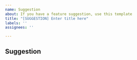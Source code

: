 ```yaml
---
name: Suggestion
about: If you have a feature suggestion, use this template
title: "[SUGGESTION] Enter title here"
labels: ''
assignees: ''

---
```


## Suggestion
